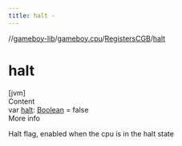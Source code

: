 ```yaml
---
title: halt -
---
```

//[gameboy-lib](../../index.md)/[gameboy.cpu](../index.md)/[RegistersCGB](index.md)/[halt](halt.md)



# halt  
[jvm]  
Content  
var [halt](halt.md): [Boolean](https://kotlinlang.org/api/latest/jvm/stdlib/kotlin/-boolean/index.html) = false  
More info  


Halt flag, enabled when the cpu is in the halt state

  



